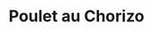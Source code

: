 ---
layout: recette
categories: [recettes]
hidden: false
lang: fr
title: Poulet au Chorizo
type: sel
pour: pour 2 personnes
ingredients: 
  - nom: filets de poulet
    qte: 2
  - nom: poivrons
    qte: 2
  - nom: oignon
    qte: 1
  - nom: crème liquide
    qte: 200
    unite: mL
  - nom: chorizo
    qte: 1
preconditions:
  - Couper les filets de poulet et le chorizo en lamelles
  - Émincer les poivrons et l'oignon
etapes:
  - label: Préparation
    details:
      - Faire cuire le poulet et le chorizo
      - Réserver 
      - Faire revenir les oignons avec les poivrons
      - Ajouter le poulet et le chorizo
      - Ajouter la crème fraiche
      - Saler et poivrer
      - Laisser mijoter à semi-couvert à feu doux une dizaine de minutes
notes:
  - Plus la crème est grasse meilleur le plat sera
---